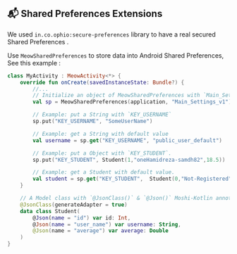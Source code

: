 ## 📬 Shared Preferences Extensions

We used `in.co.ophio:secure-preferences` library to have a real secured Shared Preferences . 

Use `MeowSharedPreferences` to store data into Android Shared Preferences, See this example : 

```kotlin
class MyActivity : MeowActivity<*> {  
    override fun onCreate(savedInstanceState: Bundle?) {
        //...
        // Initialize an object of MeowSharedPreferences with `Main_Settings_v1` settings name.
        val sp = MeowSharedPreferences(application, "Main_Settings_v1")

        // Example: put a String with `KEY_USERNAME`
        sp.put("KEY_USERNAME", "SomeUserName")

        // Example: get a String with default value
        val username = sp.get("KEY_USERNAME", "public_user_default")

        // Example: put a Object with `KEY_STUDENT`.
        sp.put("KEY_STUDENT", Student(1,"oneHamidreza-samdh82",18.5))

        // Example: get a Student with default value.
        val student = sp.get("KEY_STUDENT",  Student(0,"Not-Registered",0))
    }

    // A Model class with `@JsonClass()` & `@Json()` Moshi-Kotlin annotation.
    @JsonClass(generateAdapter = true)
    data class Student(
        @Json(name = "id") var id: Int, 
        @Json(name = "user_name") var username: String,
        @Json(name = "average") var average: Double
    )
}
```
<!--stackedit_data:
eyJoaXN0b3J5IjpbLTIxODkzODQ1Nl19
-->
